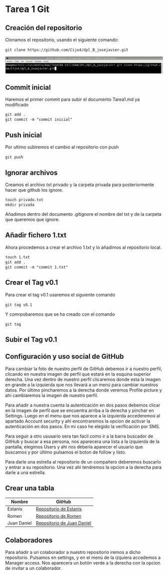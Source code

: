 # Tarea 1 Git

## Creación del repositorio

Clonamos el repositorio, usando el siguiente comando:

`git clone https://github.com/Cijo4/dpl_B_josejavier.git`

![clonando repositorio](clonarRepositorio.png)

## Commit inicial

Haremos el primer commit para subir el documento Tarea1.md ya modificado

~~~
git add .
git commit -m "commit inicial"
~~~

## Push inicial

Por ultimo subiremos el cambio al repositorio con push

`git push`

## Ignorar archivos

Creamos el archivo txt privado y la carpeta privada para 
posteriormente hacer que github los ignore.

~~~
touch privado.txt
mkdir privada
~~~

Añadimos dentro del documento .gitignore el nombre del txt y de 
la carpeta que queremos que ignore.

## Añadir fichero 1.txt

Ahora procedemos a crear el archivo 1.txt y lo añadimos al 
repositorio local.

~~~
touch 1.txt
git add . 
git commit -m "commit 1.txt"
~~~

## Crear el Tag v0.1

Para crear el tag v0.1 usaremos el siguiente comando

`git tag v0.1`

Y comrpobaremos que se ha creado con el comando

`git tag`

## Subir el Tag v0.1

## Configuración y uso social de GitHub

Para cambiar la foto de nuestro perfil de GitHub debemos ir a nuestro perfil, 
clicando en nuestra imagen de perfil que estará en la esquina superior derecha.
Una vez dentro de nuestro perfil clicaremos donde esta la imagen en grande a la izquierda 
que nos llevará a un menú para cambiar nuestros datos. Por último pincharemos a la derecha 
donde veremos Profile picture y ahi cambiaremos la imagen de nuestro perfil.

Para añadir a nuestra cuenta la autenticación en dos pasos debemos clicar en la imagen de perfil 
que se encuentra arriba a la derecha y pinchar en Settings. Luego en el menu que nos aparece a la
izquierda accederemos al apartado Account security y ahí encontraremos la opcion de activar 
la autenticación en dos pasos. En mi caso he elegido la verificación por SMS.

Para seguir a otro ususario sera tan facil como ir a la barra buscador de GitHub y buscar a esa 
persona, nos aparecera una lista a la izquierda de la pantalla, elegimos Users y ahi nos debería 
aparecer el usuario que buscamos y por último pulsamos el boton de follow y listo.

Para darle una estrella al repositorio de un compañero deberemos buscarlo y entrar a su repositorio.
Una vez ahi tendremos la opcion a la derecha para darle a una estrella.

## Crear una tabla 

| Nombre | GitHub |
| -- | -- |
| Estanis | [Repositorio de Estanis](https://github.com/dawestanis/dpl_B_estanis) |
| Romen | [Repositorio de Romen](https://github.com/romentoss/dpl_B_romen) |
| Juan Daniel | [Repositorio de Juan Daniel](https://github.com/zclut/dpl_juan) |

## Colaboradores 

Para añadir a un colaborador a nuestro repositorio iremos a dicho repositorio.
Pulsamos en settings, y en el menú de la izquiera accedemos a Manager access.
Nos aparecera un botón verde a la derecha con la opcion de invitar a un colaborador.
